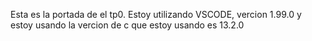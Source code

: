 Esta es la portada de el tp0.
Estoy utilizando VSCODE, vercion 1.99.0 y estoy usando la vercion de c que estoy usando es 13.2.0
